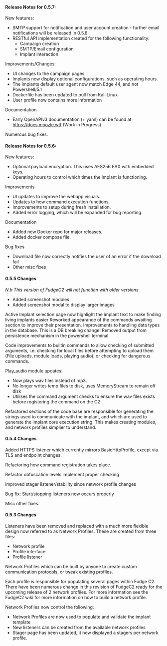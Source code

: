 #### Release Notes for 0.5.7:
New features:
 - SMTP support for notification and user account creation - further email notifications will be released in 0.5.8
 - RESTful API implementation created for the following functionality:
   - Campaign creation
   - SMTP/Email configuration
   - Implant interaction

Improvements/Changes:
 - UI changes to the campaign pages
 - Implants now display optional configurations, such as operating hours.
 - The implants default user agent now match Edge 44, and not Powershell/5.1
 - Dockerfile has been updated to pull from Kali Linux
 - User profile now contains more information

Documentation
 - Early OpenAPIv3 documentation (+ yaml) can be found at https://docs.moozle.wtf (Work in Progress)

Numerous bug fixes.

#### Release Notes for 0.5.6:

New features:
 - Optional payload encryption. This uses AES256 EAX with embedded keys.
 - Operating hours to control which times the implant is functioning.
 
Improvements
 - UI updates to improve the webapp visuals.
 - Updates to how command execution functions.
 - Improvements to setup during fresh installation.
 - Added error logging, which will be expanded for bug reporting.
 
Documentation
 - Added new Docker repo for major releases.
 - Added docker compose file.

Bug fixes
 - Download file now correctly notifies the user of an error if the download fail
 - Other misc fixes

#### 0.5.5 Changes
 _*N.b This version of FudgeC2 will not function with older versions*_
 
 - Added screenshot modules
 - Added screenshot modal to display larger images

Active Implant selection page now highlight the implant text to make finding living implants easier
Reworked appearance of the commands awaiting section to improve their presentation.
Improvements to handling data types in the database. This is a DB breaking change!
Removed output from persistence mechanism in the powershell terminal

Code improvements to builtin commands to allow checking of submitted arguments, i.e. checking for local files before attempting to upload them (File uploads, module loads, playing audio), or checking for dangerous commands.

Play_audio module updates:
 - Now plays wav files instead of mp3.
 - No longer writes temp files to disk, uses MemoryStream to remain off disk
 - Utilises the command argument checks to ensure the wav files exists before registering the command on the C2

Refactored sections of the code base are responsible for generating the strings used to communicate with the implant, and which are used to generate the implant core execution string. This makes creating modules, and network profiles simplier to understand.

#### 0.5.4 Changes

Added HTTPS listener which currently mirrors BasicHttpProfile, except via TLS and endpoint changes.

Refactoring how command registration takes place.

Refactor obfuscation levels implement proper checking

Improved stager listener/stability since network profile changes

Bug fix: Start/stopping listeners now occurs properly

Misc other fixes.


#### 0.5.3 Changes
Listeners have been removed and replaced with a much more flexible design now referred to as Network Profiles. These are created from three files:
 - Network profile
 - Profile interface
 - Profile listener

Network Profiles which can be built by anyone to create custom communication protocols, or tweak existing profiles.

Each profile is responsible for populating several pages within Fudge C2. There have been numerous change in this revision of FudgeC2 ready for the upcoming release of 2 network profiles. For more information see the FudgeC2 wiki for more information on how to build a network profile.

Network Profiles now control the following:
 - Network Profiles are now used to populate and validate the implant template
 - New listeners can be created from the available network profiles
 - Stager page has been updated, it now displayed a stagers per network profile.